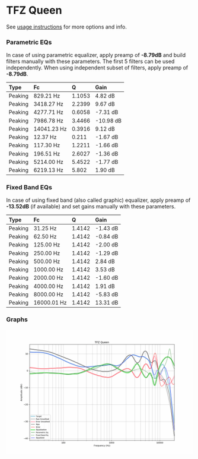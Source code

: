 # TFZ Queen
See [usage instructions](https://github.com/jaakkopasanen/AutoEq#usage) for more options and info.

### Parametric EQs
In case of using parametric equalizer, apply preamp of **-8.79dB** and build filters manually
with these parameters. The first 5 filters can be used independently.
When using independent subset of filters, apply preamp of **-8.79dB**.

| Type    | Fc          |      Q | Gain      |
|:--------|:------------|:-------|:----------|
| Peaking | 829.21 Hz   | 1.1053 | 4.82 dB   |
| Peaking | 3418.27 Hz  | 2.2399 | 9.67 dB   |
| Peaking | 4277.71 Hz  | 0.6058 | -7.31 dB  |
| Peaking | 7986.78 Hz  | 3.4466 | -10.98 dB |
| Peaking | 14041.23 Hz | 0.3916 | 9.12 dB   |
| Peaking | 12.37 Hz    | 0.211  | -1.67 dB  |
| Peaking | 117.30 Hz   | 1.2211 | -1.66 dB  |
| Peaking | 196.51 Hz   | 2.6027 | -1.36 dB  |
| Peaking | 5214.00 Hz  | 5.4522 | -1.77 dB  |
| Peaking | 6219.13 Hz  | 5.802  | 1.90 dB   |

### Fixed Band EQs
In case of using fixed band (also called graphic) equalizer, apply preamp of **-13.52dB**
(if available) and set gains manually with these parameters.

| Type    | Fc          |      Q | Gain     |
|:--------|:------------|:-------|:---------|
| Peaking | 31.25 Hz    | 1.4142 | -1.43 dB |
| Peaking | 62.50 Hz    | 1.4142 | -0.84 dB |
| Peaking | 125.00 Hz   | 1.4142 | -2.00 dB |
| Peaking | 250.00 Hz   | 1.4142 | -1.29 dB |
| Peaking | 500.00 Hz   | 1.4142 | 2.84 dB  |
| Peaking | 1000.00 Hz  | 1.4142 | 3.53 dB  |
| Peaking | 2000.00 Hz  | 1.4142 | -1.60 dB |
| Peaking | 4000.00 Hz  | 1.4142 | 1.91 dB  |
| Peaking | 8000.00 Hz  | 1.4142 | -5.83 dB |
| Peaking | 16000.01 Hz | 1.4142 | 13.31 dB |

### Graphs
![](./TFZ%20Queen.png)